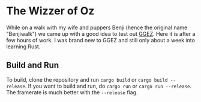 # The Wizzer of Oz

While on a walk with my wife and puppers Benji (hence the original name "Benjiwalk") we came up with a good idea to test out [GGEZ](https://github.com/ggez/ggez). Here it is after a few hours of work. I was brand new to GGEZ and still only about a week into learning Rust.

## Build and Run

To build, clone the repository and run `cargo build` or `cargo build --release`. If you want to build and run, do `cargo run` or `cargo run --release`. The framerate is much better with the `--release` flag.
